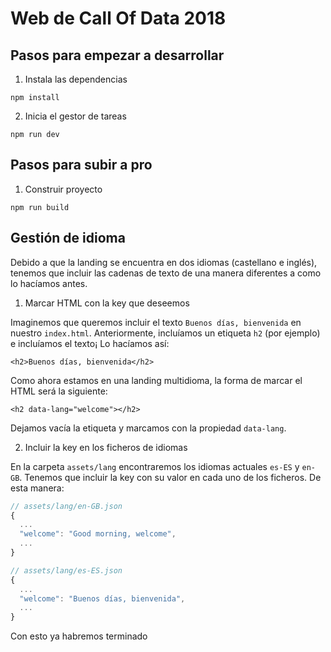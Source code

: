 # Web de Call Of Data 2018

## Pasos para empezar a desarrollar

1. Instala las dependencias

```npm install```

2. Inicia el gestor de tareas

```npm run dev```

## Pasos para subir a pro

1. Construir proyecto

```npm run build```

## Gestión de idioma

Debido a que la landing se encuentra en dos idiomas (castellano e inglés), 
tenemos que incluir las cadenas de texto de una manera diferentes a como lo hacíamos antes.

1. Marcar HTML con la key que deseemos

Imaginemos que queremos incluir el texto `Buenos días, bienvenida` en nuestro `index.html`. Anteriormente,
incluíamos un etiqueta `h2` (por ejemplo) e incluíamos el texto¡ Lo hacíamos así:

`<h2>Buenos días, bienvenida</h2>`

Como ahora estamos en una landing multidioma, la forma de marcar el HTML será la siguiente:

`<h2 data-lang="welcome"></h2>`

Dejamos vacía la etiqueta y marcamos con la propiedad  `data-lang`.

2. Incluir la key en los ficheros de idiomas

En la carpeta `assets/lang` encontraremos los idiomas actuales `es-ES` y `en-GB`. Tenemos que incluir la 
key con su valor en cada uno de los ficheros. De esta manera:

```js
// assets/lang/en-GB.json
{
  ...
  "welcome": "Good morning, welcome",
  ...
}
```

```js
// assets/lang/es-ES.json
{
  ...
  "welcome": "Buenos días, bienvenida",
  ...
}
```

Con esto ya habremos terminado


